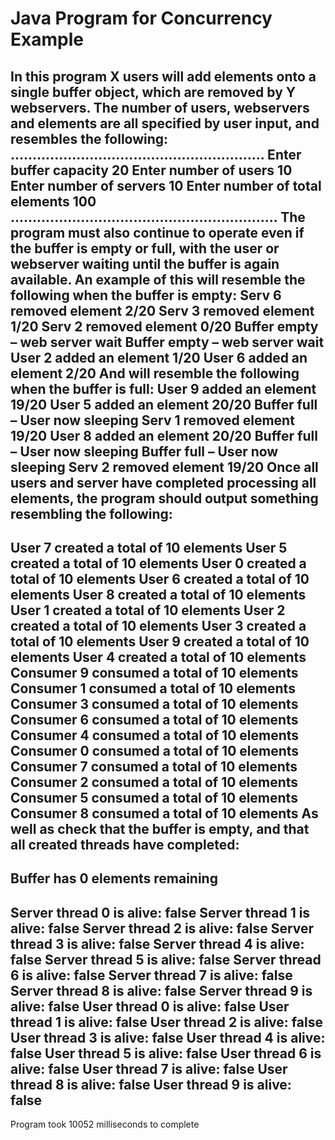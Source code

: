 # Java Program for Concurrency Example
In this program X users will add elements onto a single buffer object, which are removed by Y
webservers. The number of users, webservers and elements are all specified by user input, and
resembles the following:
..........................................................
Enter buffer capacity
20
Enter number of users
10
Enter number of servers
10
Enter number of total elements
100
.............................................................
The program must also continue to operate even if the buffer is empty or full, with the user or
webserver waiting until the buffer is again available. An example of this will resemble the following
when the buffer is empty:
Serv 6 removed element 2/20
Serv 3 removed element 1/20
Serv 2 removed element 0/20
Buffer empty – web server wait
Buffer empty – web server wait
User 2 added an element 1/20
User 6 added an element 2/20
And will resemble the following when the buffer is full:
User 9 added an element 19/20
User 5 added an element 20/20
Buffer full – User now sleeping
Serv 1 removed element 19/20
User 8 added an element 20/20
Buffer full – User now sleeping
Buffer full – User now sleeping
Serv 2 removed element 19/20
Once all users and server have completed processing all elements, the program should output
something resembling the following:
-----------------------
User 7 created a total of 10 elements
User 5 created a total of 10 elements
User 0 created a total of 10 elements
User 6 created a total of 10 elements
User 8 created a total of 10 elements
User 1 created a total of 10 elements
User 2 created a total of 10 elements
User 3 created a total of 10 elements
User 9 created a total of 10 elements
User 4 created a total of 10 elements
Consumer 9 consumed a total of 10 elements
Consumer 1 consumed a total of 10 elements
Consumer 3 consumed a total of 10 elements
Consumer 6 consumed a total of 10 elements
Consumer 4 consumed a total of 10 elements
Consumer 0 consumed a total of 10 elements
Consumer 7 consumed a total of 10 elements
Consumer 2 consumed a total of 10 elements
Consumer 5 consumed a total of 10 elements
Consumer 8 consumed a total of 10 elements
As well as check that the buffer is empty, and that all created threads have completed:
-----------------------
Buffer has 0 elements remaining
-----------------------
Server thread 0 is alive: false
Server thread 1 is alive: false
Server thread 2 is alive: false
Server thread 3 is alive: false
Server thread 4 is alive: false
Server thread 5 is alive: false
Server thread 6 is alive: false
Server thread 7 is alive: false
Server thread 8 is alive: false
Server thread 9 is alive: false
User thread 0 is alive: false
User thread 1 is alive: false
User thread 2 is alive: false
User thread 3 is alive: false
User thread 4 is alive: false
User thread 5 is alive: false
User thread 6 is alive: false
User thread 7 is alive: false
User thread 8 is alive: false
User thread 9 is alive: false
-----------------------
Program took 10052 milliseconds to complete
